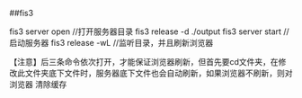 ##fis3

fis3 server open //打开服务器目录 fis3 release -d ./output fis3 server start //启动服务器 fis3 release -wL //监听目录，并且刷新浏览器

【注意】后三条命令依次打开，才能保证浏览器刷新，但首先要cd文件夹，在修改此文件夹底下文件时，服务器底下文件也会自动刷新，如果浏览器不刷新，则对浏览器 清除缓存
